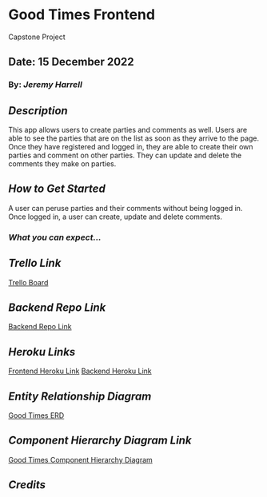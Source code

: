 # Good Times Frontend

Capstone Project

## Date: 15 December 2022

### By:  _Jeremy Harrell_

## **_Description_**

This app allows users to create parties and comments as well. Users are able to see the parties that are on the list as soon as they arrive to the page. Once they have registered and logged in, they are able to create their own parties and comment on other parties. They can update and delete the comments they make on parties. 

## **_How to Get Started_**

A user can peruse parties and their comments without being logged in. Once logged in, a user can create, update and delete comments.

### **_What you can expect..._**


## **_Trello Link_**

[Trello Board](https://trello.com/invite/b/1tswebwO/ATTIb409170742ce407920b7890b6f4407723438C5EF/good-times-capstone-project)

## **_Backend Repo Link_**
[Backend Repo Link](https://github.com/wolfy1313/GoodTiimes-BackEnd)

## **_Heroku Links_**

[Frontend Heroku Link](https://goodtimes-frontend.herokuapp.com/)
[Backend Heroku Link](https://goodtimes-backend.herokuapp.com/)


## **_Entity Relationship Diagram_**

[Good Times ERD](assets/CapstoneERD.drawio.png)

## **_Component Hierarchy Diagram Link_**

[Good Times Component Hierarchy Diagram](assets/CapstoneCHD.png)

## **_Credits_**